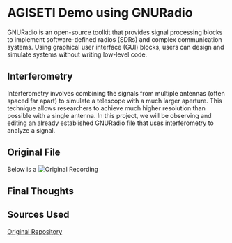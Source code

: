 # AGISETI Demo using GNURadio

GNURadio is an open-source toolkit that provides signal processing blocks to implement software-defined radios (SDRs) and complex communication systems. Using graphical user interface (GUI) blocks, users can design and simulate systems without writing low-level code.
## Interferometry
Interferometry involves combining the signals from multiple antennas (often spaced far apart) to simulate a telescope with a much larger aperture. This technique allows researchers to achieve much higher resolution than possible with a single antenna. In this project, we will be observing and editing an already established GNURadio file that uses interferometry to analyze a signal.

## Original File
Below is a 
![Original Recording](https://imgur.com/a/sBVO4UX)


## Final Thoughts

## Sources Used

[Original Repository](https://github.com/Jtearwicker/AGISETI/tree/main/Week4_Radio_Astronomy_II/grc_files)
